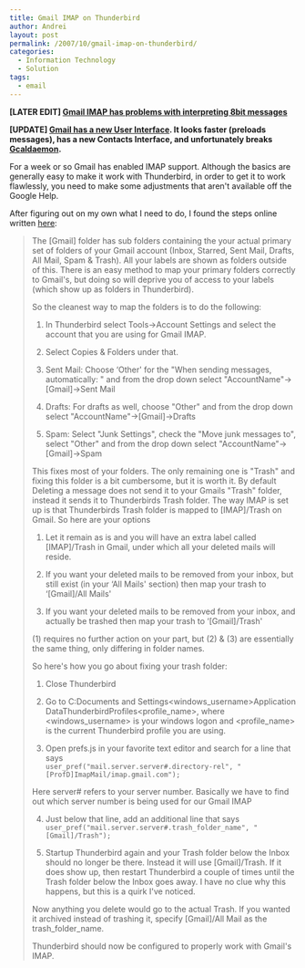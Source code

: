 ```yaml
---
title: Gmail IMAP on Thunderbird
author: Andrei
layout: post
permalink: /2007/10/gmail-imap-on-thunderbird/
categories:
  - Information Technology
  - Solution
tags:
  - email
---
```

**[LATER EDIT] [Gmail IMAP has problems with interpreting 8bit messages][1]**

**[UPDATE] **[**Gmail has a new User Interface**][2]**. It looks faster (preloads messages), has a new Contacts Interface, and unfortunately breaks **[**Gcaldaemon**][3]**.**

For a week or so Gmail has enabled IMAP support. Although the basics are generally easy to make it work with Thunderbird, in order to get it to work flawlessly, you need to make some adjustments that aren't available off the Google Help.



  
After figuring out on my own what I need to do, I found the steps online written [here][4]:

> The [Gmail] folder has sub folders containing the your actual primary set of folders of your Gmail account (Inbox, Starred, Sent Mail, Drafts, All Mail, Spam & Trash). All your labels are shown as folders outside of this. There is an easy method to map your primary folders correctly to Gmail's, but doing so will deprive you of access to your labels (which show up as folders in Thunderbird).
> 
> So the cleanest way to map the folders is to do the following:
> 
> 1. In Thunderbird select Tools->Account Settings and select the account that you are using for Gmail IMAP.
> 
> 2. Select Copies & Folders under that.
> 
> 3. Sent Mail: Choose ‘Other' for the "When sending messages, automatically: " and from the drop down select "AccountName"->[Gmail]->Sent Mail
> 
> 4. Drafts: For drafts as well, choose "Other" and from the drop down select "AccountName"->[Gmail]->Drafts
> 
> 5. Spam: Select "Junk Settings", check the "Move junk messages to", select "Other" and from the drop down select "AccountName"->[Gmail]->Spam
> 
> This fixes most of your folders. The only remaining one is "Trash" and fixing this folder is a bit cumbersome, but it is worth it. By default Deleting a message does not send it to your Gmails "Trash" folder, instead it sends it to Thunderbirds Trash folder. The way IMAP is set up is that Thunderbirds Trash folder is mapped to [IMAP]/Trash on Gmail. So here are your options
> 
> 1. Let it remain as is and you will have an extra label called [IMAP]/Trash in Gmail, under which all your deleted mails will reside.
> 
> 2. If you want your deleted mails to be removed from your inbox, but still exist (in your ‘All Mails' section) then map your trash to ‘[Gmail]/All Mails'
> 
> 3. If you want your deleted mails to be removed from your inbox, and actually be trashed then map your trash to ‘[Gmail]/Trash'
> 
> (1) requires no further action on your part, but (2) & (3) are essentially the same thing, only differing in folder names.
> 
> So here's how you go about fixing your trash folder:
> 
> 1. Close Thunderbird
> 
> 2. Go to C:Documents and Settings<windows\_username>Application DataThunderbirdProfiles<profile\_name>, where <windows\_username> is your windows logon and <profile\_name> is the current Thunderbird profile you are using.
> 
> 3. Open prefs.js in your favorite text editor and search for a line that says  
> `user_pref("mail.server.server#.directory-rel", "[ProfD]ImapMail/imap.gmail.com");`
> 
> Here server# refers to your server number. Basically we have to find out which server number is being used for our Gmail IMAP
> 
> 4. Just below that line, add an additional line that says  
> `user_pref("mail.server.server#.trash_folder_name", "[Gmail]/Trash");`
> 
> 5. Startup Thunderbird again and your Trash folder below the Inbox should no longer be there. Instead it will use [Gmail]/Trash. If it does show up, then restart Thunderbird a couple of times until the Trash folder below the Inbox goes away. I have no clue why this happens, but this is a quirk I've noticed.
> 
> Now anything you delete would go to the actual Trash. If you wanted it archived instead of trashing it, specify [Gmail]/All Mail as the trash\_folder\_name.
> 
> Thunderbird should now be configured to properly work with Gmail's IMAP.

 [1]: http://groups.google.com/group/Gmail-POP-and-Forwarding/browse_thread/thread/696b8d03c8893c83/e254c725125ac9f4?#e254c725125ac9f4
 [2]: http://googlesystem.blogspot.com/2007/10/gmails-new-version-is-now-available.html
 [3]: http://gcaldaemon.sourceforge.net/
 [4]: http://blog.rameshbhaskar.com/2007/10/27/configuring-thunderbird-for-gmail-imap-the-way-it-should-be-done/